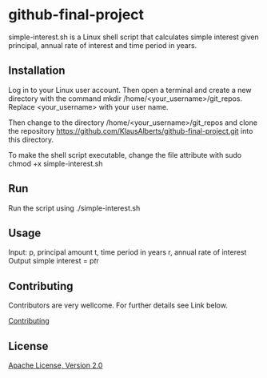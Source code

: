 # github-final-project

simple-interest.sh is a Linux shell script that calculates simple interest given principal,
annual rate of interest and time period in years.

## Installation

Log in to your Linux user account. Then open a terminal and create a new directory with the 
command mkdir /home/<your_username>/git_repos. Replace <your_username> with your user name.

Then change to the directory /home/<your_username>/git_repos and clone the repository 
https://github.com/KlausAlberts/github-final-project.git into this directory.

To make the shell script executable, change the file attribute with sudo chmod +x simple-interest.sh

## Run

Run the script using ./simple-interest.sh

## Usage
Input:
   p, principal amount
   t, time period in years
   r, annual rate of interest
Output
   simple interest = p*t*r

## Contributing   

Contributors are very wellcome. For further details see Link below.

[Contributing](./CONTRIBUTING.md)   

## License

[Apache License, Version 2.0](https://www.apache.org/licenses/LICENSE-2.0)
